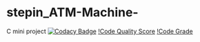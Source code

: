 # stepin_ATM-Machine-
C mini project
[![Codacy Badge](https://app.codacy.com/project/badge/Grade/7cd6905b28fc4d99832442d1445ebfb3)](https://www.codacy.com/gh/Madhavi526/stepin_ATM-Machine-/dashboard?utm_source=github.com&amp;utm_medium=referral&amp;utm_content=Madhavi526/stepin_ATM-Machine-&amp;utm_campaign=Badge_Grade)
[!Code Quality Score](https://www.code-inspector.com/project/27580/score/svg)
[!Code Grade](https://www.code-inspector.com/project/27580/status/svg)
